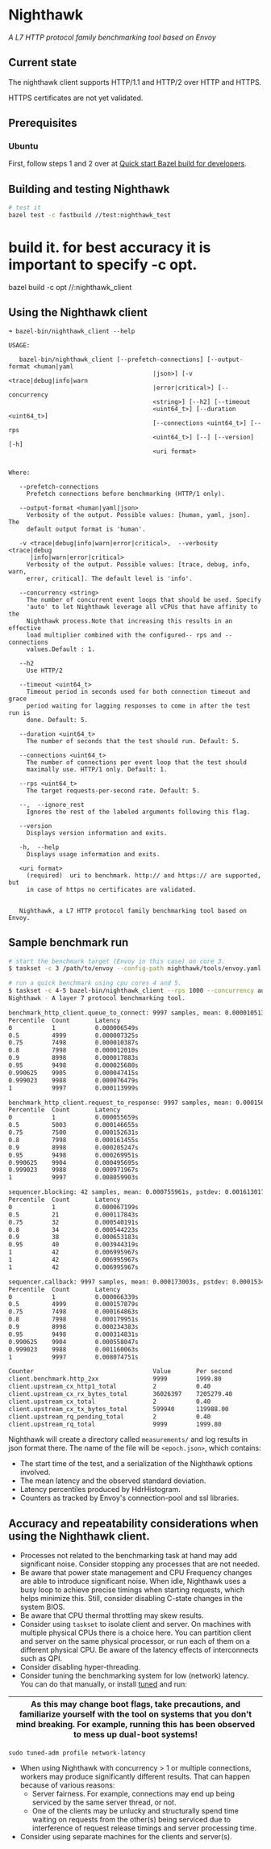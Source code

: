 # Nighthawk

*A L7 HTTP protocol family benchmarking tool based on Envoy*

## Current state

The nighthawk client supports HTTP/1.1 and HTTP/2 over HTTP and HTTPS.

HTTPS certificates are not yet validated.

## Prerequisites

### Ubuntu

First, follow steps 1 and 2 over at [Quick start Bazel build for developers](https://github.com/envoyproxy/envoy/blob/master/bazel/README.md#quick-start-bazel-build-for-developers).

## Building and testing Nighthawk
```bash
# test it
bazel test -c fastbuild //test:nighthawk_test
```
# build it. for best accuracy it is important to specify -c opt.
bazel build -c opt //:nighthawk_client

## Using the Nighthawk client

```
➜ bazel-bin/nighthawk_client --help

USAGE: 

   bazel-bin/nighthawk_client [--prefetch-connections] [--output-format <human|yaml
                                        |json>] [-v <trace|debug|info|warn
                                        |error|critical>] [--concurrency
                                        <string>] [--h2] [--timeout
                                        <uint64_t>] [--duration <uint64_t>]
                                        [--connections <uint64_t>] [--rps
                                        <uint64_t>] [--] [--version] [-h]
                                        <uri format>


Where: 

   --prefetch-connections
     Prefetch connections before benchmarking (HTTP/1 only).

   --output-format <human|yaml|json>
     Verbosity of the output. Possible values: [human, yaml, json]. The
     default output format is 'human'.

   -v <trace|debug|info|warn|error|critical>,  --verbosity <trace|debug
      |info|warn|error|critical>
     Verbosity of the output. Possible values: [trace, debug, info, warn,
     error, critical]. The default level is 'info'.

   --concurrency <string>
     The number of concurrent event loops that should be used. Specify
     'auto' to let Nighthawk leverage all vCPUs that have affinity to the
     Nighthawk process.Note that increasing this results in an effective
     load multiplier combined with the configured-- rps and --connections
     values.Default : 1. 

   --h2
     Use HTTP/2

   --timeout <uint64_t>
     Timeout period in seconds used for both connection timeout and grace
     period waiting for lagging responses to come in after the test run is
     done. Default: 5.

   --duration <uint64_t>
     The number of seconds that the test should run. Default: 5.

   --connections <uint64_t>
     The number of connections per event loop that the test should
     maximally use. HTTP/1 only. Default: 1.

   --rps <uint64_t>
     The target requests-per-second rate. Default: 5.

   --,  --ignore_rest
     Ignores the rest of the labeled arguments following this flag.

   --version
     Displays version information and exits.

   -h,  --help
     Displays usage information and exits.

   <uri format>
     (required)  uri to benchmark. http:// and https:// are supported, but
     in case of https no certificates are validated.


   Nighthawk, a L7 HTTP protocol family benchmarking tool based on Envoy.
```

## Sample benchmark run

```bash
# start the benchmark target (Envoy in this case) on core 3.
$ taskset -c 3 /path/to/envoy --config-path nighthawk/tools/envoy.yaml

# run a quick benchmark using cpu cores 4 and 5.
$ taskset -c 4-5 bazel-bin/nighthawk_client --rps 1000 --concurrency auto http://127.0.0.1:10000/
Nighthawk - A layer 7 protocol benchmarking tool.

benchmark_http_client.queue_to_connect: 9997 samples, mean: 0.000010513s, pstdev: 0.000007883s
Percentile  Count       Latency        
0           1           0.000006549s   
0.5         4999        0.000007325s   
0.75        7498        0.000010387s   
0.8         7998        0.000012010s   
0.9         8998        0.000017883s   
0.95        9498        0.000025680s   
0.990625    9905        0.000047415s   
0.999023    9988        0.000076479s   
1           9997        0.000113999s   

benchmark_http_client.request_to_response: 9997 samples, mean: 0.000156183s, pstdev: 0.000147691s
Percentile  Count       Latency        
0           1           0.000055659s   
0.5         5003        0.000146655s   
0.75        7500        0.000152631s   
0.8         7998        0.000161455s   
0.9         8998        0.000205247s   
0.95        9498        0.000269951s   
0.990625    9904        0.000495695s   
0.999023    9988        0.000971967s   
1           9997        0.008059903s   

sequencer.blocking: 42 samples, mean: 0.000755961s, pstdev: 0.001613017s
Percentile  Count       Latency        
0           1           0.000067199s   
0.5         21          0.000117843s   
0.75        32          0.000540191s   
0.8         34          0.000544223s   
0.9         38          0.000653183s   
0.95        40          0.003944319s   
1           42          0.006995967s   
1           42          0.006995967s   
1           42          0.006995967s   

sequencer.callback: 9997 samples, mean: 0.000173003s, pstdev: 0.000153462s
Percentile  Count       Latency        
0           1           0.000066339s   
0.5         4999        0.000157879s   
0.75        7498        0.000164863s   
0.8         7998        0.000179951s   
0.9         8998        0.000234383s   
0.95        9498        0.000314831s   
0.990625    9904        0.000558047s   
0.999023    9988        0.001160063s   
1           9997        0.008074751s   

Counter                                 Value       Per second
client.benchmark.http_2xx               9999        1999.80
client.upstream_cx_http1_total          2           0.40
client.upstream_cx_rx_bytes_total       36026397    7205279.40
client.upstream_cx_total                2           0.40
client.upstream_cx_tx_bytes_total       599940      119988.00
client.upstream_rq_pending_total        2           0.40
client.upstream_rq_total                9999        1999.80
```

Nighthawk will create a directory called `measurements/` and log results in json format there.
The name of the file will be `<epoch.json>`, which contains:

- The start time of the test, and a serialization of the Nighthawk options involved.
- The mean latency and the observed standard deviation.
- Latency percentiles produced by HdrHistogram.
- Counters as tracked by Envoy's connection-pool and ssl libraries.

## Accuracy and repeatability considerations when using the Nighthawk client.

- Processes not related to the benchmarking task at hand may add significant noise. Consider stopping any
  processes that are not needed. 
- Be aware that power state management and CPU Frequency changes are able to introduce significant noise.
  When idle, Nighthawk uses a busy loop to achieve precise timings when starting requests, which helps minimize this.
  Still, consider disabling C-state changes in the system BIOS.
- Be aware that CPU thermal throttling may skew results.
- Consider using `taskset` to isolate client and server. On machines with multiple physical CPUs there is a choice here.
  You can partition client and server on the same physical processor, or run each of them on a different physical CPU. Be aware of the latency effects of interconnects such as QPI.
- Consider disabling hyper-threading.
- Consider tuning the benchmarking system for low (network) latency. You can do that manually, or install [tuned](http://manpages.ubuntu.com/manpages/bionic/man8/tuned-adm.8.html) and run:

| As this may change boot flags, take precautions, and familiarize yourself with the tool on systems that you don't mind breaking. For example, running this has been observed to mess up dual-boot systems! |
| --- |

```
sudo tuned-adm profile network-latency
```
- When using Nighthawk with concurrency > 1 or multiple connections, workers may produce significantly different results. That can happen because of various reasons:
  - Server fairness. For example, connections may end up being serviced by the same server thread, or not.
  - One of the clients may be unlucky and structurally spend time waiting on requests from the other(s)
    being serviced due to interference of request release timings and server processing time.
- Consider using separate machines for the clients and server(s).
